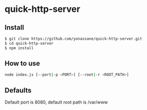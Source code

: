 # quick-http-server

## Install
```bash
$ git clone https://github.com/yonassane/quick-http-server.git
$ cd quick-http-server
$ npm install
```

## How to use
```bash
node index.js [--port|-p <PORT>] [--root|-r <ROOT_PATH>]
```

## Defaults
Default port is 8080, default root path is /var/www
